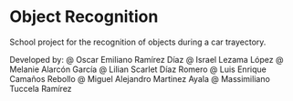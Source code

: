 # Object Recognition
School project for the recognition of objects during a car trayectory.

Developed by:
@ Oscar Emiliano Ramírez Díaz
@ Israel Lezama López
@ Melanie Alarcón García
@ Lilian Scarlet Díaz Romero
@ Luis Enrique Camaños Rebollo
@ Miguel Alejandro Martinez Ayala
@ Massimiliano Tuccela Ramírez
